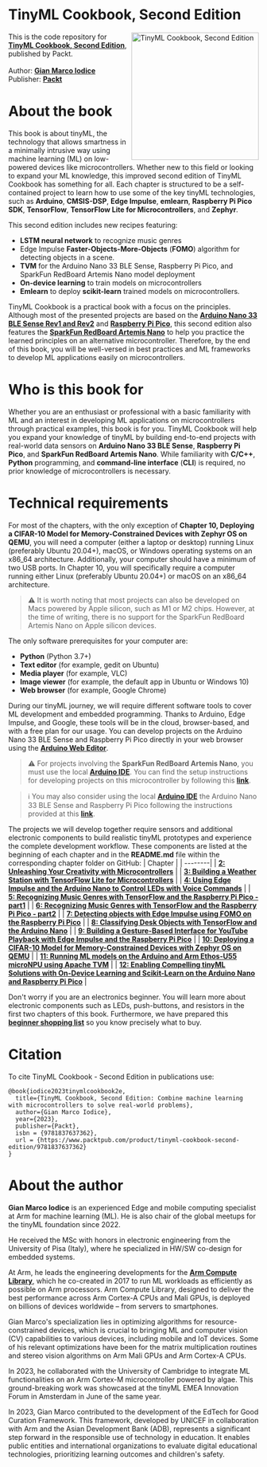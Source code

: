 # TinyML Cookbook, Second Edition

<a href="https://www.packtpub.com/product/tinyml-cookbook-second-edition/9781837637362"><img src="https://m.media-amazon.com/images/I/81DSW7odWRL._SL1500_.jpg" alt="TinyML Cookbook, Second Edition" height="256px" align="right"></a>

This is the code repository for **[TinyML Cookbook, Second Edition](https://www.packtpub.com/product/tinyml-cookbook-second-edition/9781837637362)**, published by Packt.
\
\
Author: **[Gian Marco Iodice](https://www.linkedin.com/in/gian-marco-iodice-3183a9a1/)**\
Publisher: **[Packt](https://www.packtpub.com/)**

<h1> About the book </h1>
This book is about tinyML, the technology that allows smartness in a minimally intrusive way using machine learning (ML) on low-powered devices like microcontrollers.
Whether new to this field or looking to expand your ML knowledge, this improved second edition of TinyML Cookbook has something for all. Each chapter is structured to be a self-contained project to learn how to use some of the key tinyML technologies, such as <b>Arduino</b>, <b>CMSIS-DSP</b>, <b>Edge Impulse</b>, <b>emlearn</b>, <b>Raspberry Pi Pico SDK</b>, <b>TensorFlow</b>, <b>TensorFlow Lite for Microcontrollers</b>, and <b>Zephyr</b>.

This second edition includes new recipes featuring:
* <b>LSTM neural network</b> to recognize music genres
* Edge Impulse <b>Faster-Objects-More-Objects</b> (<b>FOMO</b>) algorithm for detecting objects in a scene.
* <b>TVM</b> for the Arduino Nano 33 BLE Sense, Raspberry Pi Pico, and SparkFun RedBoard Artemis Nano model deployment
* <b>On-device learning</b> to train models on microcontrollers
* <b>Emlearn</b> to deploy <b>scikit-learn</b> trained models on microcontrollers.

TinyML Cookbook is a practical book with a focus on the principles. Although most of the presented projects are based on the **[Arduino Nano 33 BLE Sense Rev1 and Rev2](https://store.arduino.cc/products/arduino-nano-33-ble-sense)** and **[Raspberry Pi Pico](https://www.raspberrypi.com/products/raspberry-pi-pico/)**, this second edition also features the **[SparkFun RedBoard Artemis Nano](https://www.sparkfun.com/products/15443)** to help you practice the learned principles on an alternative microcontroller.
Therefore, by the end of this book, you will be well-versed in best practices and ML frameworks to develop ML applications easily on microcontrollers.

<h1> Who is this book for </h1>

Whether you are an enthusiast or professional with a basic familiarity with ML and an interest in developing ML applications on microcontrollers through practical examples, this book is for you.
TinyML Cookbook will help you expand your knowledge of tinyML by building end-to-end projects with real-world data sensors on <b>Arduino Nano 33 BLE Sense</b>, <b>Raspberry Pi Pico</b>, and <b>SparkFun RedBoard Artemis Nano</b>.
While familiarity with <b>C/C++</b>, <b>Python</b> programming, and <b>command-line interface</b> (<b>CLI</b>) is required, no prior knowledge of microcontrollers is necessary.

<h1> Technical requirements </h1>

For most of the chapters, with the only exception of <b>Chapter 10, Deploying a CIFAR-10 Model for Memory-Constrained Devices with Zephyr OS on QEMU</b>, you will need a computer (either a laptop or desktop) running Linux (preferably Ubuntu 20.04+), macOS, or Windows operating systems on an x86_64 architecture. Additionally, your computer should have a minimum of two USB ports.
In Chapter 10, you will specifically require a computer running either Linux (preferably Ubuntu 20.04+) or macOS on an x86_64 architecture.

> ⚠️ It is worth noting that most projects can also be developed on Macs powered by Apple silicon, such as M1 or M2 chips. However, at the time of writing, there is no support for the SparkFun RedBoard Artemis Nano on Apple silicon devices.

The only software prerequisites for your computer are:
* **Python** (Python 3.7+)
* **Text editor** (for example, gedit on Ubuntu)
* **Media player** (for example, VLC)
* **Image viewer** (for example, the default app in Ubuntu or Windows 10)
* **Web browser** (for example, Google Chrome)

During our tinyML journey, we will require different software tools to cover ML development and embedded programming. Thanks to Arduino, Edge Impulse, and Google, these tools will be in the cloud, browser-based, and with a free plan for our usage.
You can develop projects on the Arduino Nano 33 BLE Sense and Raspberry Pi Pico directly in your web browser using the **[Arduino Web Editor](https://create.arduino.cc)**.

> ⚠️ For projects involving the <b>SparkFun RedBoard Artemis Nano</b>, you must use the local **[Arduino IDE](https://www.arduino.cc/en/software)**. You can find the setup instructions for developing projects on this microcontroller by following this **[link](https://github.com/PacktPublishing/TinyML-Cookbook_2E/blob/main/Docs/setup_sparkfun_artemis_nano.md)**.

> ℹ️ You may also consider using the local **[Arduino IDE](https://www.arduino.cc/en/software)** the Arduino Nano 33 BLE Sense and Raspberry Pi Pico following the instructions provided at this **[link](https://github.com/PacktPublishing/TinyML-Cookbook_2E/blob/main/Docs/setup_local_arduino_ide.md)**.

The projects we will develop together require sensors and additional electronic components to build realistic tinyML prototypes and experience the complete development workflow. These components are listed at the beginning of each chapter and in the <b>README.md</b> file within the corresponding chapter folder on GitHub:
| Chapter |
| --------|
| **[2: Unleashing Your Creativity with Microcontrollers](https://github.com/PacktPublishing/TinyML-Cookbook_2E/blob/main/Chapter02/README.md)** |
| **[3: Building a Weather Station with TensorFlow Lite for Microcontrollers](https://github.com/PacktPublishing/TinyML-Cookbook_2E/blob/main/Chapter03/README.md)** |
| **[4: Using Edge Impulse and the Arduino Nano to Control LEDs with Voice Commands](https://github.com/PacktPublishing/TinyML-Cookbook_2E/blob/main/Chapter04/README.md)** |
| **[5: Recognizing Music Genres with TensorFlow and the Raspberry Pi Pico - part1](https://github.com/PacktPublishing/TinyML-Cookbook_2E/blob/main/Chapter05_06/README.md)** |
| **[6: Recognizing Music Genres with TensorFlow and the Raspberry Pi Pico - part2](https://github.com/PacktPublishing/TinyML-Cookbook_2E/blob/main/Chapter05_06/README.md)** |
| **[7: Detecting objects with Edge Impulse using FOMO on the Raspberry Pi Pico](https://github.com/PacktPublishing/TinyML-Cookbook_2E/blob/main/Chapter07/README.md)** |
| **[8: Classifying Desk Objects with TensorFlow and the Arduino Nano](https://github.com/PacktPublishing/TinyML-Cookbook_2E/blob/main/Chapter08/README.md)** |
| **[9: Building a Gesture-Based Interface for YouTube Playback with Edge Impulse and the Raspberry Pi Pico](Chapter09/README.md)** |
| **[10: Deploying a CIFAR-10 Model for Memory-Constrained Devices with Zephyr OS on QEMU](https://github.com/PacktPublishing/TinyML-Cookbook_2E/blob/main/Chapter10/README.md)** |
| **[11: Running ML models on the Arduino and Arm Ethos-U55 microNPU using Apache TVM](https://github.com/PacktPublishing/TinyML-Cookbook_2E/blob/main/Chapter11/README.md)** |
| **[12: Enabling Compelling tinyML Solutions with On-Device Learning and Scikit-Learn on the Arduino Nano and Raspberry Pi Pico](https://github.com/PacktPublishing/TinyML-Cookbook_2E/blob/main/Chapter12/README.md)** |

Don't worry if you are an electronics beginner. You will learn more about electronic components such as LEDs, push-buttons, and resistors in the first two chapters of this book. Furthermore, we have prepared this **[beginner shopping list](https://github.com/PacktPublishing/TinyML-Cookbook_2E/blob/main/Docs/shopping_list.md)** so you know precisely what to buy.

<h1> Citation </h1>

To cite TinyML Cookbook - Second Edition in publications use:

```
@book{iodice2023tinymlcookbook2e,
  title={TinyML Cookbook, Second Edition: Combine machine learning with microcontrollers to solve real-world problems},
  author={Gian Marco Iodice},
  year={2023},
  publisher={Packt},
  isbn = {9781837637362},
  url = {https://www.packtpub.com/product/tinyml-cookbook-second-edition/9781837637362}
}
```

<h1> About the author </h1>

<b>Gian Marco Iodice</b> is an experienced Edge and mobile computing specialist at Arm for machine learning (ML). He is also chair of the global meetups for the tinyML foundation since 2022.

He received the MSc with honors in electronic engineering from the University of Pisa (Italy), where he specialized in HW/SW co-design for embedded systems.

At Arm, he leads the engineering developments for the **[Arm Compute Library](https://github.com/ARM-software/ComputeLibrary)**, which he co-created in 2017 to run ML workloads as efficiently as possible on Arm processors. Arm Compute Library, designed to deliver the best performance across Arm Cortex-A CPUs and Mali GPUs, is deployed on billions of devices worldwide – from servers to smartphones.

Gian Marco's specialization lies in optimizing algorithms for resource-constrained devices, which is crucial to bringing ML and computer vision (CV) capabilities to various devices, including mobile and IoT devices. Some of his relevant optimizations have been for the matrix multiplication routines and stereo vision algorithms on Arm Mali GPUs and Arm Cortex-A CPUs.

In 2023, he collaborated with the University of Cambridge to integrate ML functionalities on an Arm Cortex-M microcontroller powered by algae. This ground-breaking work was showcased at the tinyML EMEA Innovation Forum in Amsterdam in June of the same year.

In 2023, Gian Marco contributed to the development of the EdTech for Good Curation Framework. This framework, developed by UNICEF in collaboration with Arm and the Asian Development Bank (ADB), represents a significant step forward in the responsible use of technology in education. It enables public entities and international organizations to evaluate digital educational technologies, prioritizing learning outcomes and children's safety.
